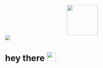 <div id="header" align="center">
  <img src="https://media.giphy.com/media/Q7SKqn3G97xpmfSOvG/giphy.gif" width="100"/>
</div>

<div id="badges">
  <a href="https://t.me/kocharyan_x_armen">
    <img src="https://img.shields.io/badge/Telegram-blue?logo=telegram&logoColor=white&style=for-the-badge"/>
  </a>
</div>

<h1>
  hey there
  <img src="https://media.giphy.com/media/hvRJCLFzcasrR4ia7z/giphy.gif" width="30px"/>
</h1>
